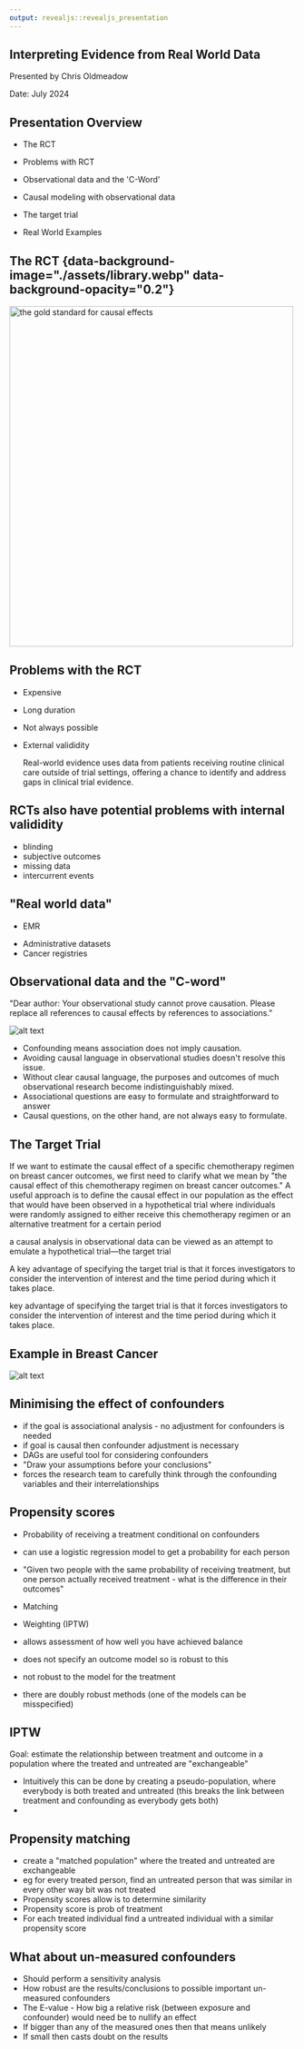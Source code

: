 ```yaml
---
output: revealjs::revealjs_presentation
---
```


<section id="title-slide" data-background-image="./assets/Building_Dusk_Background.jpg" data-background-opacity="0.2" data-state="title">
  <h1> Interpreting Evidence from Real World Data </h1>
  <p>Presented by Chris Oldmeadow</p>
  <p>Date: July 2024</p>
</section>


## Presentation Overview

- The RCT

- Problems with RCT

- Observational data and the 'C-Word'

- Causal modeling with observational data

- The target trial

- Real World Examples




## The RCT {data-background-image="./assets/library.webp" data-background-opacity="0.2"}


<img src="assets/randomisation.png" alt="the gold standard for causal effects" width="500" height="600"> 

## Problems with the RCT

- Expensive 
- Long duration
- Not always possible
- External valididity
    
    Real-world evidence uses data from patients receiving routine clinical care outside of trial settings, offering a chance to identify and address gaps in clinical trial evidence.
    
## RCTs also have potential problems with internal valididity

- blinding
- subjective outcomes
- missing data
- intercurrent events

    
## "Real world data"

* EMR
- Administrative datasets 
- Cancer registries
    
## Observational data and the "C-word"

"Dear author: Your observational study cannot prove causation. Please replace all references to causal effects by references to associations."

![alt text](assets/c-word.png)

- Confounding means association does not imply causation. 
- Avoiding causal language in observational studies doesn't resolve this issue.
- Without clear causal language, the purposes and outcomes of much observational research become indistinguishably mixed.
- Associational questions are easy to formulate and straightforward to answer
- Causal questions, on the other hand, are not always easy to formulate.

## The Target Trial

 If we want to estimate the causal effect of a specific chemotherapy regimen on breast cancer outcomes, we first need to clarify what we mean by "the causal effect of this chemotherapy regimen on breast cancer outcomes." A useful approach is to define the causal effect in our population as the effect that would have been observed in a hypothetical trial where individuals were randomly assigned to either receive this chemotherapy regimen or an alternative treatment for a certain period
 
 a causal analysis in observational data can be viewed as an attempt to emulate a hypothetical trial—the target trial
 
 A key advantage of specifying the target trial is that it forces investigators to consider the intervention of interest and the time period during which it takes place. 
 
 key advantage of specifying the target trial is that it forces investigators to consider the intervention of interest and the time period during which it takes place. 
 
## Example in Breast Cancer
 
![alt text](assets/target-trial.png)

 
## Minimising the effect of confounders


- if the goal is associational analysis - no adjustment for confounders is needed
- if goal is causal then confounder adjustment is necessary
- DAGs are useful tool for considering confounders
- "Draw your assumptions before your conclusions"
- forces the research team to carefully think through the confounding variables and their interrelationships

## Propensity scores

- Probability of receiving a treatment conditional on confounders
- can use a logistic regression model to get a probability for each person
- "Given two people with the same probability of receiving treatment, but one person actually received treatment - what is the difference in their outcomes"
- Matching
- Weighting (IPTW)
 
 
 - allows assessment of how well you have achieved balance
 - does not specify an outcome model so is robust to this
 - not robust to the model for the treatment
 - there are doubly robust methods (one of the models can be misspecified)



## IPTW

Goal: estimate the relationship between treatment and outcome in a population where the treated and untreated are "exchangeable"

- Intuitively this can be done by creating a pseudo-population, where everybody is both treated and untreated (this breaks the link between treatment and confounding as everybody gets both)
- 


## Propensity matching

- create a "matched population" where the treated and untreated are exchangeable
- eg for every treated person, find an untreated person that was similar in every other way bit was not treated
- Propensity scores allow is to determine similarity
- Propensity score is prob of treatment
- For each treated individual find a untreated individual with a similar propensity score




## What about un-measured confounders

- Should perform a sensitivity analysis
- How robust are the results/conclusions to possible important un-measured confounders
- The E-value - How big a relative risk (between exposure and confounder) would need be to nullify an effect
- If bigger than any of the measured ones then that means unlikely
- If small then casts doubt on the results



<!-- To convert this markdown file into a HTML presentation, you would use the command pandoc -s -t revealjs  -V revealjs-url=https://unpkg.com/reveal.js/ -o presentation.html mypresentation.md. This tells pandoc to create a standalone (-s) reveal.js presentation (-t revealjs) with the output filename of presentation.html from the input file mypresentation.md.

You can also add other options like -V revealjs-url=path/to/reveal.js if reveal.js is not in the default path and other reveal.js specific options in the YAML front matter to customize the presentation. -->

